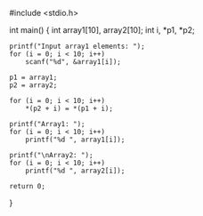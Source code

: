 #include <stdio.h>

int main()
{
    int array1[10], array2[10];
    int i, *p1, *p2;

    printf("Input array1 elements: ");
    for (i = 0; i < 10; i++)
        scanf("%d", &array1[i]);

    p1 = array1;
    p2 = array2;

    for (i = 0; i < 10; i++)
        *(p2 + i) = *(p1 + i);

    printf("Array1: ");
    for (i = 0; i < 10; i++)
        printf("%d ", array1[i]);

    printf("\nArray2: ");
    for (i = 0; i < 10; i++)
        printf("%d ", array2[i]);

    return 0;
}
